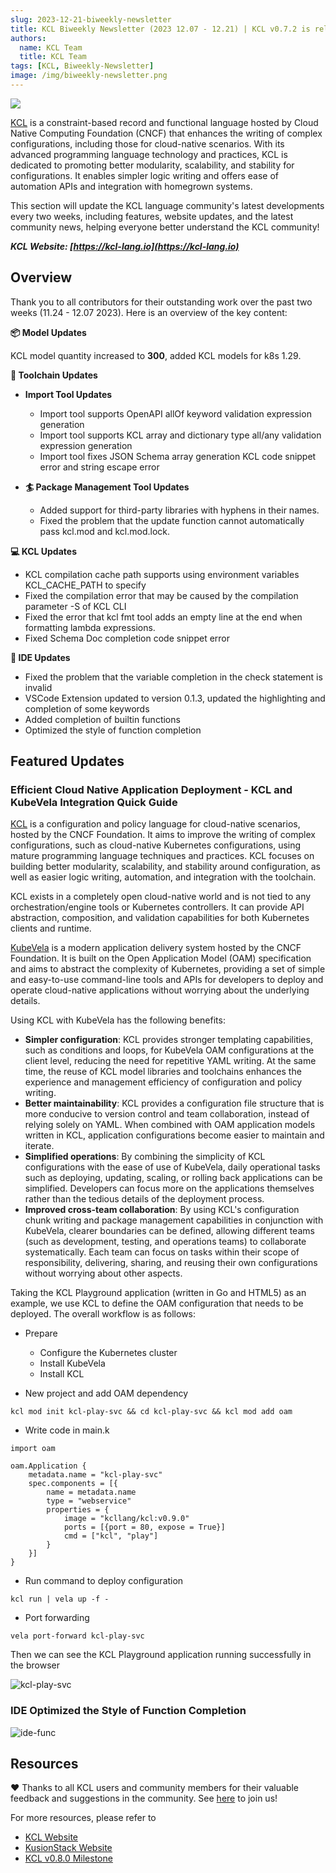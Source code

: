 ```yaml
---
slug: 2023-12-21-biweekly-newsletter
title: KCL Biweekly Newsletter (2023 12.07 - 12.21) | KCL v0.7.2 is released and KubeVela/OAM integration is available now!
authors:
  name: KCL Team
  title: KCL Team
tags: [KCL, Biweekly-Newsletter]
image: /img/biweekly-newsletter.png
---
```


![](/img/biweekly-newsletter.png)

[KCL](https://github.com/kcl-lang) is a constraint-based record and functional language hosted by Cloud Native Computing Foundation (CNCF) that enhances the writing of complex configurations, including those for cloud-native scenarios. With its advanced programming language technology and practices, KCL is dedicated to promoting better modularity, scalability, and stability for configurations. It enables simpler logic writing and offers ease of automation APIs and integration with homegrown systems.

This section will update the KCL language community's latest developments every two weeks, including features, website updates, and the latest community news, helping everyone better understand the KCL community!

**_KCL Website: [https://kcl-lang.io](https://kcl-lang.io)_**

## Overview

Thank you to all contributors for their outstanding work over the past two weeks (11.24 - 12.07 2023). Here is an overview of the key content:

**📦 Model Updates**

KCL model quantity increased to **300**, added KCL models for k8s 1.29.

**🔧 Toolchain Updates**

- **Import Tool Updates**

  - Import tool supports OpenAPI allOf keyword validation expression generation
  - Import tool supports KCL array and dictionary type all/any validation expression generation
  - Import tool fixes JSON Schema array generation KCL code snippet error and string escape error

- **🏄 Package Management Tool Updates**
  - Added support for third-party libraries with hyphens in their names.
  - Fixed the problem that the update function cannot automatically pass kcl.mod and kcl.mod.lock.

**💻 KCL Updates**

- KCL compilation cache path supports using environment variables KCL_CACHE_PATH to specify
- Fixed the compilation error that may be caused by the compilation parameter -S of KCL CLI
- Fixed the error that kcl fmt tool adds an empty line at the end when formatting lambda expressions.
- Fixed Schema Doc completion code snippet error

**📒 IDE Updates**

- Fixed the problem that the variable completion in the check statement is invalid
- VSCode Extension updated to version 0.1.3, updated the highlighting and completion of some keywords
- Added completion of builtin functions
- Optimized the style of function completion

## Featured Updates

### Efficient Cloud Native Application Deployment - KCL and KubeVela Integration Quick Guide

[KCL](https://kcl-lang.io) is a configuration and policy language for cloud-native scenarios, hosted by the CNCF Foundation. It aims to improve the writing of complex configurations, such as cloud-native Kubernetes configurations, using mature programming language techniques and practices. KCL focuses on building better modularity, scalability, and stability around configuration, as well as easier logic writing, automation, and integration with the toolchain.

KCL exists in a completely open cloud-native world and is not tied to any orchestration/engine tools or Kubernetes controllers. It can provide API abstraction, composition, and validation capabilities for both Kubernetes clients and runtime.

[KubeVela](https://kubevela.net/) is a modern application delivery system hosted by the CNCF Foundation. It is built on the Open Application Model (OAM) specification and aims to abstract the complexity of Kubernetes, providing a set of simple and easy-to-use command-line tools and APIs for developers to deploy and operate cloud-native applications without worrying about the underlying details.

Using KCL with KubeVela has the following benefits:

- **Simpler configuration**: KCL provides stronger templating capabilities, such as conditions and loops, for KubeVela OAM configurations at the client level, reducing the need for repetitive YAML writing. At the same time, the reuse of KCL model libraries and toolchains enhances the experience and management efficiency of configuration and policy writing.
- **Better maintainability**: KCL provides a configuration file structure that is more conducive to version control and team collaboration, instead of relying solely on YAML. When combined with OAM application models written in KCL, application configurations become easier to maintain and iterate.
- **Simplified operations**: By combining the simplicity of KCL configurations with the ease of use of KubeVela, daily operational tasks such as deploying, updating, scaling, or rolling back applications can be simplified. Developers can focus more on the applications themselves rather than the tedious details of the deployment process.
- **Improved cross-team collaboration**: By using KCL's configuration chunk writing and package management capabilities in conjunction with KubeVela, clearer boundaries can be defined, allowing different teams (such as development, testing, and operations teams) to collaborate systematically. Each team can focus on tasks within their scope of responsibility, delivering, sharing, and reusing their own configurations without worrying about other aspects.

Taking the KCL Playground application (written in Go and HTML5) as an example, we use KCL to define the OAM configuration that needs to be deployed. The overall workflow is as follows:

- Prepare

  - Configure the Kubernetes cluster
  - Install KubeVela
  - Install KCL

- New project and add OAM dependency

```
kcl mod init kcl-play-svc && cd kcl-play-svc && kcl mod add oam
```

- Write code in main.k

```
import oam

oam.Application {
    metadata.name = "kcl-play-svc"
    spec.components = [{
        name = metadata.name
        type = "webservice"
        properties = {
            image = "kcllang/kcl:v0.9.0"
            ports = [{port = 80, expose = True}]
            cmd = ["kcl", "play"]
        }
    }]
}
```

- Run command to deploy configuration

```
kcl run | vela up -f -
```

- Port forwarding

```
vela port-forward kcl-play-svc
```

Then we can see the KCL Playground application running successfully in the browser

![kcl-play-svc](/img/blog/2023-12-15-kubevela-integration/kcl-play-svc.png)

### IDE Optimized the Style of Function Completion

![ide-func](/img/blog/2023-12-21-biweekly-newsletter/ide-func.gif)

## Resources

❤️ Thanks to all KCL users and community members for their valuable feedback and suggestions in the community. See [here](https://github.com/kcl-lang/community) to join us!

For more resources, please refer to

- [KCL Website](https://kcl-lang.io/)
- [KusionStack Website](https://kusionstack.io/)
- [KCL v0.8.0 Milestone](https://github.com/kcl-lang/kcl/milestone/8)
